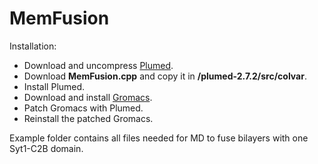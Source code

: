 # MemFusion

Installation:
- Download and uncompress [Plumed](https://www.plumed.org/).
- Download **MemFusion.cpp** and copy it in **/plumed-2.7.2/src/colvar**.
- Install Plumed.
- Download and install [Gromacs](https://manual.gromacs.org/documentation/).
- Patch Gromacs with Plumed.
- Reinstall the patched Gromacs.

Example folder contains all files needed for MD to fuse bilayers with one Syt1-C2B domain.
